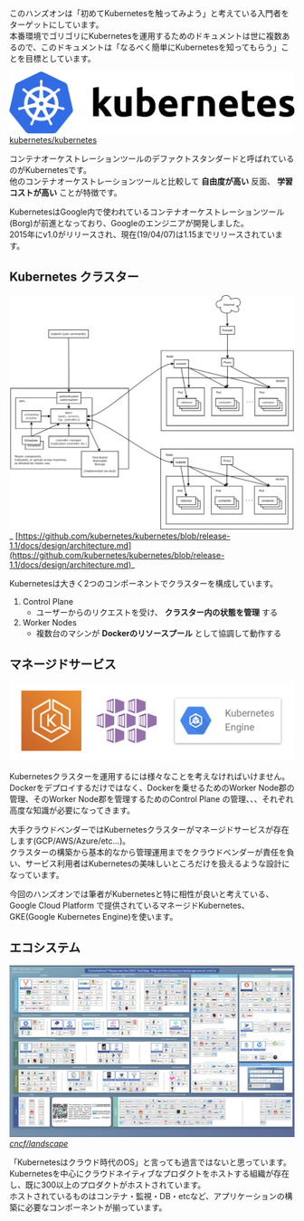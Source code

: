 このハンズオンは「初めてKubernetesを触ってみよう」と考えている入門者をターゲットにしています。  
本番環境でゴリゴリにKubernetesを運用するためのドキュメントは世に複数あるので、このドキュメントは「なるべく簡単にKubernetesを知ってもらう」ことを目標としています。  

![kubernetes](imgs/k8s-logo.png)
[kubernetes/kubernetes](https://github.com/kubernetes/kubernetes)

コンテナオーケストレーションツールのデファクトスタンダードと呼ばれているのがKubernetesです。  
他のコンテナオーケストレーションツールと比較して **自由度が高い** 反面、 **学習コストが高い** ことが特徴です。

KubernetesはGoogle内で使われているコンテナオーケストレーションツール(Borg)が前進となっており、Googleのエンジニアが開発しました。   
2015年にv1.0がリリースされ、現在(19/04/07)は1.15までリリースされています。  

## Kubernetes クラスター
![architecture](imgs/k8s-architecture.png)  
_ [https://github.com/kubernetes/kubernetes/blob/release-1.1/docs/design/architecture.md](https://github.com/kubernetes/kubernetes/blob/release-1.1/docs/design/architecture.md)_

Kubernetesは大きく2つのコンポーネントでクラスターを構成しています。

1. Control Plane
    - ユーザーからのリクエストを受け、 **クラスター内の状態を管理** する
2. Worker Nodes
    - 複数台のマシンが **Dockerのリソースプール** として協調して動作する

## マネージドサービス
![managed](imgs/k8s-managed-services.png)

Kubernetesクラスターを運用するには様々なことを考えなければいけません。  
Dockerをデプロイするだけではなく、Dockerを乗せるためのWorker Node郡の管理、そのWorker Node郡を管理するためのControl Plane の管理、、、それぞれ高度な知識が必要になってきます。  

大手クラウドベンダーではKubernetesクラスターがマネージドサービスが存在します(GCP/AWS/Azure/etc...)。  
クラスターの構築から基本的なから管理運用までをクラウドベンダーが責任を負い、サービス利用者はKubernetesの美味しいところだけを扱えるような設計になっています。

今回のハンズオンでは筆者がKubernetesと特に相性が良いと考えている、Google Cloud Platform で提供されているマネージドKubernetes、GKE(Google Kubernetes Engine)を使います。

## エコシステム
![cncf](imgs/cncf.png)  
_[cncf/landscape](https://github.com/cncf/landscape)_

「Kubernetesはクラウド時代のOS」と言っても過言ではないと思っています。  
Kubernetesを中心にクラウドネイティブなプロダクトをホストする組織が存在し、既に300以上のプロダクトがホストされています。  
ホストされているものはコンテナ・監視・DB・etcなど、アプリケーションの構築に必要なコンポーネントが揃っています。
